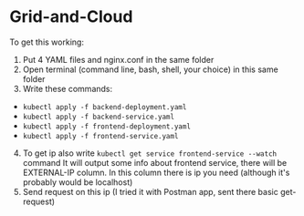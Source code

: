 # Grid-and-Cloud
To get this working:
1. Put 4 YAML files and nginx.conf in the same folder
2. Open terminal (command line, bash, shell, your choice) in this same folder
3. Write these commands:
- `kubectl apply -f backend-deployment.yaml`
- `kubectl apply -f backend-service.yaml`
- `kubectl apply -f frontend-deployment.yaml`
- `kubectl apply -f frontend-service.yaml`
4. To get ip also write `kubectl get service frontend-service --watch` command
It will output some info about frontend service, there will be EXTERNAL-IP column. In this column there is ip you need
(although it's probably would be localhost)
5. Send request on this ip (I tried it with Postman app, sent there basic get-request)
